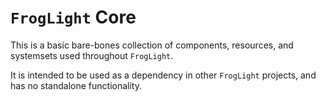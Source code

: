 # `FrogLight` Core

This is a basic bare-bones collection of components, resources, and systemsets used throughout `FrogLight`.

It is intended to be used as a dependency in other `FrogLight` projects, and has no standalone functionality.
